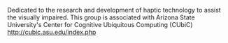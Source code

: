 Dedicated to the research and development of haptic technology to assist the visually impaired.  This group is associated with Arizona State University's Center for Cognitive Ubiquitous Computing (CUbiC)   http://cubic.asu.edu/index.php